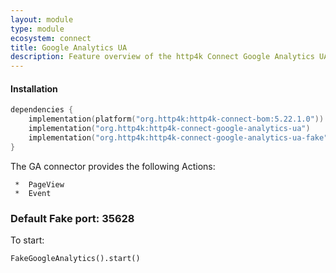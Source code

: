 ```yaml
---
layout: module
type: module
ecosystem: connect
title: Google Analytics UA
description: Feature overview of the http4k Connect Google Analytics UA modules
---
```


#### Installation

```kotlin
dependencies {
    implementation(platform("org.http4k:http4k-connect-bom:5.22.1.0"))
    implementation("org.http4k:http4k-connect-google-analytics-ua")
    implementation("org.http4k:http4k-connect-google-analytics-ua-fake")
}
```
The GA connector provides the following Actions:

     *  PageView
     *  Event

### Default Fake port: 35628

To start:

```
FakeGoogleAnalytics().start()
```

